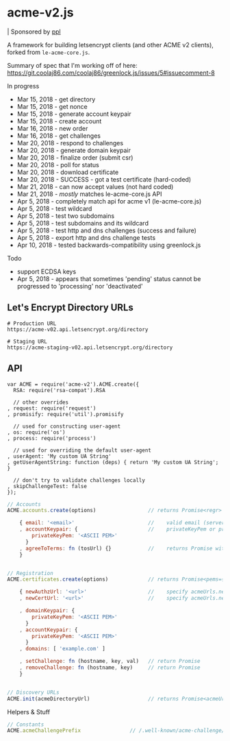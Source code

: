 acme-v2.js
==========

| Sponsored by [ppl](https://ppl.family)

A framework for building letsencrypt clients (and other ACME v2 clients), forked from `le-acme-core.js`.

Summary of spec that I'm working off of here: https://git.coolaj86.com/coolaj86/greenlock.js/issues/5#issuecomment-8

In progress

* Mar 15, 2018 - get directory
* Mar 15, 2018 - get nonce
* Mar 15, 2018 - generate account keypair
* Mar 15, 2018 - create account
* Mar 16, 2018 - new order
* Mar 16, 2018 - get challenges
* Mar 20, 2018 - respond to challenges
* Mar 20, 2018 - generate domain keypair
* Mar 20, 2018 - finalize order (submit csr)
* Mar 20, 2018 - poll for status
* Mar 20, 2018 - download certificate
* Mar 20, 2018 - SUCCESS - got a test certificate (hard-coded)
* Mar 21, 2018 - can now accept values (not hard coded)
* Mar 21, 2018 - *mostly* matches le-acme-core.js API
* Apr  5, 2018 - completely match api for acme v1 (le-acme-core.js)
* Apr  5, 2018 - test wildcard
* Apr  5, 2018 - test two subdomains
* Apr  5, 2018 - test subdomains and its wildcard
* Apr  5, 2018 - test http and dns challenges (success and failure)
* Apr  5, 2018 - export http and dns challenge tests
* Apr 10, 2018 - tested backwards-compatibility using greenlock.js

Todo

* support ECDSA keys
* Apr  5, 2018 - appears that sometimes 'pending' status cannot be progressed to 'processing' nor 'deactivated'

## Let's Encrypt Directory URLs

```
# Production URL
https://acme-v02.api.letsencrypt.org/directory
```

```
# Staging URL
https://acme-staging-v02.api.letsencrypt.org/directory
```

## API

```
var ACME = require('acme-v2').ACME.create({
  RSA: require('rsa-compat').RSA

  // other overrides
, request: require('request')
, promisify: require('util').promisify

  // used for constructing user-agent
, os: require('os')
, process: require('process')

  // used for overriding the default user-agent
, userAgent: 'My custom UA String'
, getUserAgentString: function (deps) { return 'My custom UA String'; }

  // don't try to validate challenges locally
, skipChallengeTest: false
});
```

```javascript
// Accounts
ACME.accounts.create(options)                 // returns Promise<regr> registration data

    { email: '<email>'                        //    valid email (server checks MX records)
    , accountKeypair: {                       //    privateKeyPem or privateKeyJwt
        privateKeyPem: '<ASCII PEM>'
      }
    , agreeToTerms: fn (tosUrl) {}            //    returns Promise with tosUrl
    }


// Registration
ACME.certificates.create(options)             // returns Promise<pems={ privkey (key), cert, chain (ca) }>

    { newAuthzUrl: '<url>'                    //    specify acmeUrls.newAuthz
    , newCertUrl: '<url>'                     //    specify acmeUrls.newCert

    , domainKeypair: {
        privateKeyPem: '<ASCII PEM>'
      }
    , accountKeypair: {
        privateKeyPem: '<ASCII PEM>'
      }
    , domains: [ 'example.com' ]

    , setChallenge: fn (hostname, key, val)   // return Promise
    , removeChallenge: fn (hostname, key)     // return Promise
    }


// Discovery URLs
ACME.init(acmeDirectoryUrl)                   // returns Promise<acmeUrls={keyChange,meta,newAccount,newNonce,newOrder,revokeCert}>
```

Helpers & Stuff

```javascript
// Constants
ACME.acmeChallengePrefix                // /.well-known/acme-challenge/
```

